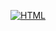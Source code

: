 [![HTML](https://img.shields.io/badge/html-%23E34F26.svg?style=for-the-badge&logo=html5&logoColor=white)]()
